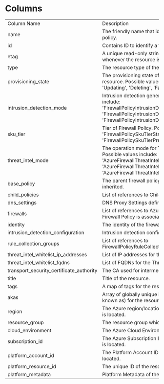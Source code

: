 # Columns  

<table>
	<tr><td>Column Name</td><td>Description</td></tr>
	<tr><td>name</td><td>The friendly name that identifies the firewall policy.</td></tr>
	<tr><td>id</td><td>Contains ID to identify a firewall policy uniquely.</td></tr>
	<tr><td>etag</td><td>A unique read-only string that changes whenever the resource is updated.</td></tr>
	<tr><td>type</td><td>The resource type of the firewall policy.</td></tr>
	<tr><td>provisioning_state</td><td>The provisioning state of the firewall policy resource. Possible values include: &#39;Succeeded&#39;, &#39;Updating&#39;, &#39;Deleting&#39;, &#39;Failed&#39;.</td></tr>
	<tr><td>intrusion_detection_mode</td><td>Intrusion detection general state. Possible values include: &#39;FirewallPolicyIntrusionDetectionStateTypeOff&#39;, &#39;FirewallPolicyIntrusionDetectionStateTypeAlert&#39;, &#39;FirewallPolicyIntrusionDetectionStateTypeDeny&#39;.</td></tr>
	<tr><td>sku_tier</td><td>Tier of Firewall Policy. Possible values include: &#39;FirewallPolicySkuTierStandard&#39;, &#39;FirewallPolicySkuTierPremium&#39;.</td></tr>
	<tr><td>threat_intel_mode</td><td>The operation mode for Threat Intelligence. Possible values include: &#39;AzureFirewallThreatIntelModeAlert&#39;, &#39;AzureFirewallThreatIntelModeDeny&#39;, &#39;AzureFirewallThreatIntelModeOff&#39;.</td></tr>
	<tr><td>base_policy</td><td>The parent firewall policy from which rules are inherited.</td></tr>
	<tr><td>child_policies</td><td>List of references to Child Firewall Policies.</td></tr>
	<tr><td>dns_settings</td><td>DNS Proxy Settings definition.</td></tr>
	<tr><td>firewalls</td><td>List of references to Azure Firewalls that this Firewall Policy is associated with.</td></tr>
	<tr><td>identity</td><td>The identity of the firewall policy.</td></tr>
	<tr><td>intrusion_detection_configuration</td><td>Intrusion detection configuration properties.</td></tr>
	<tr><td>rule_collection_groups</td><td>List of references to FirewallPolicyRuleCollectionGroups.</td></tr>
	<tr><td>threat_intel_whitelist_ip_addresses</td><td>List of IP addresses for the ThreatIntel Whitelist.</td></tr>
	<tr><td>threat_intel_whitelist_fqdns</td><td>List of FQDNs for the ThreatIntel Whitelist.</td></tr>
	<tr><td>transport_security_certificate_authority</td><td>The CA used for intermediate CA generation.</td></tr>
	<tr><td>title</td><td>Title of the resource.</td></tr>
	<tr><td>tags</td><td>A map of tags for the resource.</td></tr>
	<tr><td>akas</td><td>Array of globally unique identifier strings (also known as) for the resource.</td></tr>
	<tr><td>region</td><td>The Azure region/location in which the resource is located.</td></tr>
	<tr><td>resource_group</td><td>The resource group which holds this resource.</td></tr>
	<tr><td>cloud_environment</td><td>The Azure Cloud Environment.</td></tr>
	<tr><td>subscription_id</td><td>The Azure Subscription ID in which the resource is located.</td></tr>
	<tr><td>platform_account_id</td><td>The Platform Account ID in which the resource is located.</td></tr>
	<tr><td>platform_resource_id</td><td>The unique ID of the resource in OG.</td></tr>
	<tr><td>platform_metadata</td><td>Platform Metadata of the Azure resource.</td></tr>
</table>